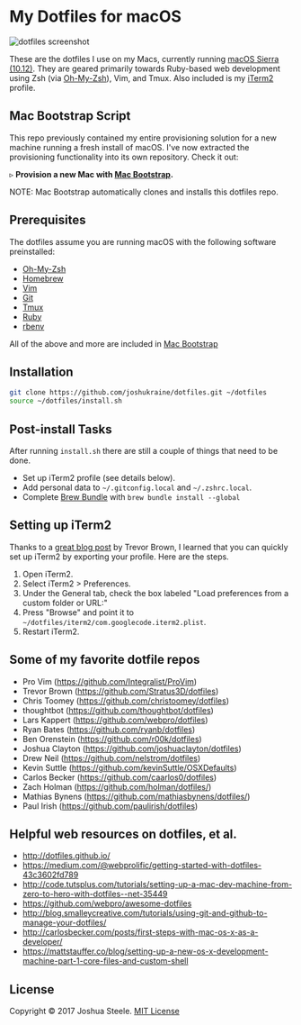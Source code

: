 My Dotfiles for macOS
=====================

![dotfiles screenshot][screenshot]

These are the dotfiles I use on my Macs, currently running [macOS Sierra (10.12)][sierra]. They are geared primarily towards Ruby-based web development using Zsh (via [Oh-My-Zsh][oh-my-zsh]), Vim, and Tmux. Also included is my [iTerm2][iterm2] profile.


Mac Bootstrap Script
--------------------

This repo previously contained my entire provisioning solution for a new machine running a fresh install of macOS. I've now extracted the provisioning functionality into its own repository. Check it out:

&#9657; **Provision a new Mac with [Mac Bootstrap][mac-bootstrap].**

NOTE: Mac Bootstrap automatically clones and installs this dotfiles repo.


Prerequisites
-------------

The dotfiles assume you are running macOS with the following software preinstalled:

* [Oh-My-Zsh][oh-my-zsh]
* [Homebrew][homebrew]
* [Vim][vim]
* [Git][git]
* [Tmux][tmux]
* [Ruby][ruby]
* [rbenv][rbenv]

All of the above and more are included in [Mac Bootstrap][mac-bootstrap]


Installation
------------

```sh
git clone https://github.com/joshukraine/dotfiles.git ~/dotfiles
source ~/dotfiles/install.sh
```


Post-install Tasks
------------------

After running `install.sh` there are still a couple of things that need to be done.

* Set up iTerm2 profile (see details below).
* Add personal data to `~/.gitconfig.local` and `~/.zshrc.local`.
* Complete [Brew Bundle][brew-bundle] with `brew bundle install --global`


Setting up iTerm2
----------------

Thanks to a [great blog post][blog-post] by Trevor Brown, I learned that you can quickly set up iTerm2 by exporting your profile. Here are the steps.

1. Open iTerm2.
2. Select iTerm2 > Preferences.
3. Under the General tab, check the box labeled "Load preferences from a custom folder or URL:"
4. Press "Browse" and point it to `~/dotfiles/iterm2/com.googlecode.iterm2.plist`.
5. Restart iTerm2.


Some of my favorite dotfile repos
---------------------------------

* Pro Vim (https://github.com/Integralist/ProVim)
* Trevor Brown (https://github.com/Stratus3D/dotfiles)
* Chris Toomey (https://github.com/christoomey/dotfiles)
* thoughtbot (https://github.com/thoughtbot/dotfiles)
* Lars Kappert (https://github.com/webpro/dotfiles)
* Ryan Bates (https://github.com/ryanb/dotfiles)
* Ben Orenstein (https://github.com/r00k/dotfiles)
* Joshua Clayton (https://github.com/joshuaclayton/dotfiles)
* Drew Neil (https://github.com/nelstrom/dotfiles)
* Kevin Suttle (https://github.com/kevinSuttle/OSXDefaults)
* Carlos Becker (https://github.com/caarlos0/dotfiles)
* Zach Holman (https://github.com/holman/dotfiles/)
* Mathias Bynens (https://github.com/mathiasbynens/dotfiles/)
* Paul Irish (https://github.com/paulirish/dotfiles)


Helpful web resources on dotfiles, et al.
-----------------------------------------

* http://dotfiles.github.io/
* https://medium.com/@webprolific/getting-started-with-dotfiles-43c3602fd789
* http://code.tutsplus.com/tutorials/setting-up-a-mac-dev-machine-from-zero-to-hero-with-dotfiles--net-35449
* https://github.com/webpro/awesome-dotfiles
* http://blog.smalleycreative.com/tutorials/using-git-and-github-to-manage-your-dotfiles/
* http://carlosbecker.com/posts/first-steps-with-mac-os-x-as-a-developer/
* https://mattstauffer.co/blog/setting-up-a-new-os-x-development-machine-part-1-core-files-and-custom-shell


License
-------

Copyright &copy; 2017 Joshua Steele. [MIT License][license]


[screenshot]: https://s3.amazonaws.com/images.jsua.co/dotfiles-demo.png
[mac-bootstrap]: http://jsua.co/macos
[sierra]: http://www.apple.com/macos/sierra/
[iterm2]: https://www.iterm2.com/
[oh-my-zsh]: https://github.com/robbyrussell/oh-my-zsh
[homebrew]: http://brew.sh
[vim]: http://www.vim.org/
[git]: https://git-scm.com/
[tmux]: http://tmux.github.io/
[ruby]: https://www.ruby-lang.org/en
[rbenv]: https://github.com/sstephenson/rbenv
[brew-bundle]: https://github.com/Homebrew/homebrew-bundle
[blog-post]: http://stratus3d.com/blog/2015/02/28/sync-iterm2-profile-with-dotfiles-repository/
[license]: https://github.com/joshukraine/dotfiles/blob/master/LICENSE
